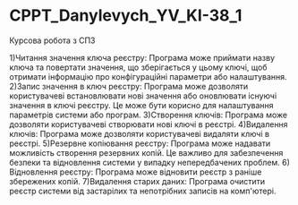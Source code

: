 # CPPT_Danylevych_YV_KI-38_1
Курсова робота з СПЗ

1)Читання значення ключа реєстру: Програма може приймати назву ключа та повертати значення, що зберігається у цьому ключі, щоб отримати інформацію про конфігураційні параметри або налаштування.
2)Запис значення в ключ реєстру: Програма може дозволяти користувачеві встановлювати нові значення або оновлювати існуючі значення в ключі реєстру. Це може бути корисно для налаштування параметрів системи або програм.
3)Створення ключів: Програма може дозволяти користувачеві створювати нові ключі в реєстрі. 
4)Видалення ключів: Програма може дозволяти користувачеві видаляти ключі в реєстрі. 
5)Резервне копіювання реєстру: Програма може надавати можливість створення резервних копій. Це важливо для забезпечення безпеки та відновлення системи у випадку непередбачених проблем.
6) Відновлення реєстру: Програма може відновити реєстр з раніше збережених копій.
7)Видалення старих даних: Програма очистити реєстр системи від застарілих та непотрібних записів на комп'ютері.
